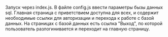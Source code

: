 Запуск через index.js. В файле config.js ввести параметры бызы данных sql. 
Главная страница с приветствием доступна для всех, и содержит необходимые ссылки для авторизации и перехода к работе с базой данных.
На страницах с базой данных есть ссылка "Выход", по которой пользователь разлогинивается и переходит на главную страницу.
